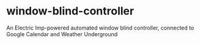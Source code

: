 # window-blind-controller
An Electric Imp-powered automated window blind controller, connected to Google Calendar and Weather Underground
